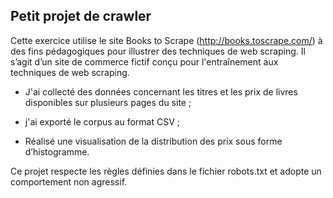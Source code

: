 ## Petit projet de crawler
Cette exercice  utilise le site Books to Scrape (http://books.toscrape.com/) à des fins pédagogiques pour illustrer des techniques de web scraping.  Il s’agit d’un site de commerce fictif conçu pour l'entraînement aux techniques de web scraping.


- J'ai collecté des données concernant les titres et les prix de livres disponibles sur plusieurs pages du site ;

- j'ai exporté le corpus au format CSV ;

- Réalisé une visualisation de la distribution des prix sous forme d’histogramme. 

Ce projet respecte les règles définies dans le fichier robots.txt et adopte un comportement non agressif.
